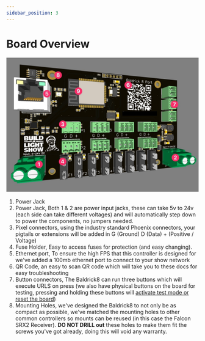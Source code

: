 ```yaml
---
sidebar_position: 3
---
```


# Board Overview

![Board Overview](img/board-breakdown.jpeg)


1. Power Jack
2. Power Jack, Both 1 & 2 are power input jacks, these can take 5v to 24v (each side can take different voltages) and will automatically step down to power the components, no jumpers needed.
3. Pixel connectors, using the industry standard Phoenix connectors, your pigtails or extensions will be added in G (Ground) D (Data) + (Positive / Voltage)
4. Fuse Holder, Easy to access fuses for protection (and easy changing).
5. Ethernet port, To ensure the high FPS that this controller is designed for we've added a 100mb ethernet port to connect to your show network
6. QR Code, an easy to scan QR code which will take you to these docs for easy troubleshooting
7. Button connectors, The Baldrick8 can run three buttons which will execute URLS on press (we also have physical buttons on the board for testing, pressing and holding these buttons will [activate test mode or reset the board](board_buttons))
8. Mounting Holes, we've designed the Baldrick8 to not only be as compact as possible, we've matched the mounting holes to other common controllers so mounts can be reused (in this case the Falcon SRX2 Receiver). **DO NOT DRILL out** these holes to make them fit the screws you've got already, doing this will void any warranty. 